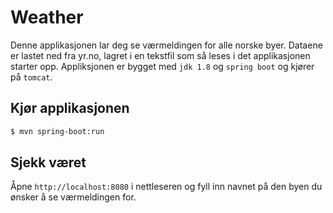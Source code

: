 # Weather
Denne applikasjonen lar deg se værmeldingen for alle norske byer. Dataene er lastet ned fra yr.no, lagret i en tekstfil som så leses i det applikasjonen starter opp.
Appliksjonen er bygget med `jdk 1.8` og `spring boot` og kjører på `tomcat`.

## Kjør applikasjonen
```bash
$ mvn spring-boot:run
```

## Sjekk været
Åpne `http://localhost:8080` i nettleseren og fyll inn navnet på den byen du ønsker å se værmeldingen for.
